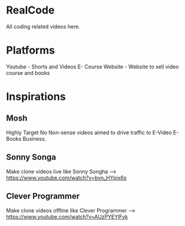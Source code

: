 # RealCode

All coding related videos here.

# Platforms
Youtube             -   Shorts and Videos
E- Course Website   -   Website to sell video course and books

# Inspirations
## Mosh
Highly Target No Non-sense videos aimed to drive traffic to E-Video E-Books Business.

## Sonny Songa
Make clone videos live like Sonny Songha --> https://www.youtube.com/watch?v=bvn_HYpix6s

## Clever Programmer
Make clone videos offline like Clever Programmer --> https://www.youtube.com/watch?v=AUzPYEYlFyk
